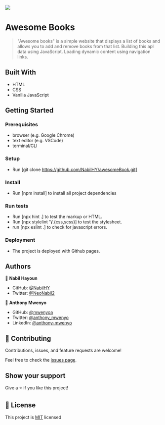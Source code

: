 ![](https://img.shields.io/badge/Microverse-blueviolet)

# Awesome Books

> "Awesome books" is a simple website that displays a list of books and allows you to add and remove books from that list. 
> Building this apl data using JavaScript. Loading dynamic content using navigation links. 

## Built With

- HTML
- CSS
- Vanilla JavaScript


## Getting Started


### Prerequisites
- browser (e.g. Google Chrome)
- text editor (e.g. VSCode)
- terminal/CLI

### Setup
- Run [git clone https://github.com/NabilHY/awesomeBook.git] 
### Install
- Run [npm install] to install all project dependencies

### Run tests
- Run [npx hint .] to test the markup or HTML.
- Run [npx stylelint "**/**.{css,scss}] to test the stylesheet.
- run [npx eslint .] to check for javascript errors.

### Deployment

- The project is deployed with Github pages.


## Authors

👤 **Nabil Hayoun**

- GitHub: [@NabilHY](https://github.com/NabilHY)
- Twitter: [@NeoNabil2](https://twitter.com/NeoNabil2)

👤 **Anthony Mwenyo**

- GitHub: [@mwenyoa](https://github.com/mwenyoa)
- Twitter: [@anthony_mwenyo](https://twitter.com/anthony_mwenyo)
- LinkedIn: [@anthony-mwenyo](https://www.linkedin.com/in/anthony-mwenyo-710318131/)

## 🤝 Contributing

Contributions, issues, and feature requests are welcome!

Feel free to check the [issues page](../../issues/).

## Show your support

Give a ⭐ if you like this project!


## 📝 License

This project is [MIT](./MIT.md) licensed
